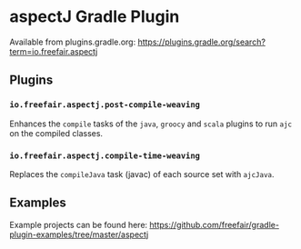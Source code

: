 # aspectJ Gradle Plugin

Available from plugins.gradle.org: https://plugins.gradle.org/search?term=io.freefair.aspectj

## Plugins

### `io.freefair.aspectj.post-compile-weaving `

Enhances the `compile` tasks of the `java`, `groocy` and `scala` plugins to run `ajc` on the compiled classes.

### `io.freefair.aspectj.compile-time-weaving`

Replaces the `compileJava` task (javac) of each source set with `ajcJava`.

## Examples

Example projects can be found here: https://github.com/freefair/gradle-plugin-examples/tree/master/aspectj
